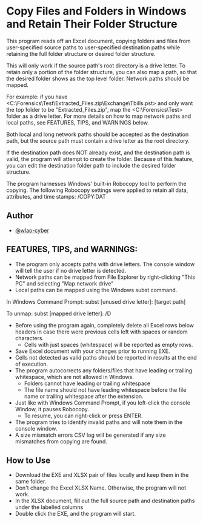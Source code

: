 
# Copy Files and Folders in Windows and Retain Their Folder Structure

This program reads off an Excel document, copying folders and files from user-specified source paths to user-specified destination paths while retaining the full folder structure or desired folder structure.

This will only work if the source path's root directory is a drive letter. To retain only a portion of the folder structure, you can also map a path, so that the desired folder shows as the top level folder. Network paths should be mapped.

For example: if you have <C:\Forensics\Test\Extracted_Files.zip\Exchange\Tbills.pst> and only want the top folder to be "Extracted_Files.zip", map the <C:\Forensics\Test\> folder as a drive letter. For more details on how to map network paths and local paths, see FEATURES, TIPS, and WARNINGS below.

Both local and long network paths should be accepted as the destination path, but the source path must contain a drive letter as the root directory.

If the destination path does NOT already exist, and the destination path is valid, the program will attempt to create the folder. Because of this feature, you can edit the destination folder path to include the desired folder structure.

The program harnesses Windows' built-in Robocopy tool to perform the copying. The following Robocopy settings were applied to retain all data, attributes, and time stamps: 
/COPY:DAT

## Author

- [@wlao-cyber](https://github.com/wlao-cyber)


## FEATURES, TIPS, and WARNINGS:

- The program only accepts paths with drive letters. The console window will tell the user if no drive letter is detected.
- Network paths can be mapped from File Explorer by right-clicking "This PC" and selecting "Map network drive"
- Local paths can be mapped using the Windows subst command.

In Windows Command Prompt:
subst [unused drive letter]: [target path]
	
To unmap:
subst [mapped drive letter]: /D

- Before using the program again, completely delete all Excel rows below headers in case there were previous cells left with spaces or random characters.
    - Cells with just spaces (whitespace) will be reported as empty rows.
- Save Excel document with your changes prior to running EXE.
- Cells not detected as valid paths should be reported in results at the end of execution.
- The program autocorrects any folders/files that have leading or trailing whitespace, which are not allowed in Windows.
    - Folders cannot have leading or trailing whitespace
    - The file name should not have leading whitespace before the file name or trailing whitespace after the extension.
- Just like with Windows Command Prompt, if you left-click the console Window, it pauses Robocopy.
    - To resume, you can right-click or press ENTER.
- The program tries to identify invalid paths and will note them in the console window.
- A size mismatch errors CSV log will be generated if any size mismatches from copying are found.

## How to Use

- Download the EXE and XLSX pair of files locally and keep them in the same folder.
- Don't change the Excel XLSX Name. Otherwise, the program will not work.
- In the XLSX document, fill out the full source path and destination paths under the labelled columns
- Double click the EXE, and the program will start.
